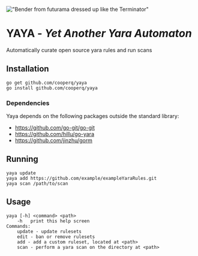 !["Bender from futurama dressed up like the Terminator"](https://i.pinimg.com/originals/04/e3/cf/04e3cf941acd1d64eb42aa3cced37d11.jpg "YAYA - Yet Another Yara Automaton")

# YAYA - *Yet Another Yara Automaton*

Automatically curate open source yara rules and run scans

## Installation
```
go get github.com/cooperq/yaya
go install github.com/cooperq/yaya
```
### Dependencies 
Yaya depends on the following packages outside the standard library:
* https://github.com/go-git/go-git
* https://github.com/hillu/go-yara
* https://github.com/jinzhu/gorm


## Running
    yaya update
    yaya add https://github.com/example/exampleYaraRules.git
    yaya scan /path/to/scan

## Usage
```
yaya [-h] <command> <path>
	-h	 print this help screen
Commands:
	update - update rulesets
	edit - ban or remove rulesets
	add - add a custom ruleset, located at <path>
	scan - perform a yara scan on the directory at <path>
```

